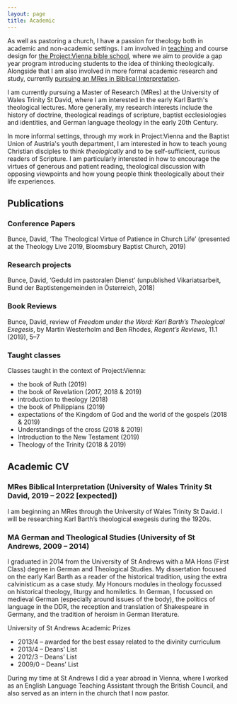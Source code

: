 ```yaml
---
layout: page
title: Academic
---
```


<div class="post">
	<p class="intro"><span class="dropcap">A</span>s well as pastoring a church, I have a passion for theology both in academic and non-academic settings. I am involved in <a href="#teaching">teaching</a> and course design for <a href="http://projectvienna.at/">the Project:Vienna bible school</a>, where we aim to provide a gap year program introducing students to the idea of thinking theologically. Alongside that I am also involved in more formal academic research and study, currently <a href="#cv">pursuing an MRes in Biblical Interpretation</a>.</p>
	<p>I am currently pursuing a Master of Research (MRes) at the University of Wales Trinity St David, where I am interested in the early Karl Barth's theological lectures. More generally, my research interests include the history of doctrine, theological readings of scripture, baptist ecclesiologies and identities, and German language theology in the early 20th Century.</p>
	<p>
	In more informal settings, through my work in Project:Vienna and the Baptist Union of Austria's youth department, I am interested in how to teach young Christian disciples to think <i>theologically</i> and to be self-sufficient, curious readers of Scripture. I am particularly interested in how to encourage the virtues of generous and patient reading, theological discussion with opposing viewpoints and how young people think theologically about their life experiences. 
	</p>
	<h2>Publications</h2>
	<h3>Conference Papers</h3>
	<p>Bunce, David, ‘The Theological Virtue of Patience in Church Life’ (presented at the Theology Live 2019, Bloomsbury Baptist Church, 2019)</p>
	<h3>Research projects</h3>
	<p>Bunce, David, ‘Geduld im pastoralen Dienst’ (unpublished Vikariatsarbeit, Bund der Baptistengemeinden in Österreich, 2018)</p>
	<h3>Book Reviews</h3>
	<p>
	Bunce, David, review of <i>Freedom under the Word: Karl Barth’s Theological Exegesis</i>, by Martin Westerholm and Ben Rhodes, <i>Regent’s Reviews</i>, 11.1 (2019), 5–7
	</p>
	<h3 id="teaching">Taught classes</h3>
	<p>Classes taught in the context of Project:Vienna:</p>
	<ul>
		<li>the book of Ruth (2019)</li>
		<li>the book of Revelation (2017, 2018 & 2019)</li>
		<li>introduction to theology (2018)</li>
		<li>the book of Philippians (2019)</li>
		<li>expectations of the Kingdom of God and the world of the gospels (2018 & 2019)</li>
		<li>Understandings of the cross (2018 & 2019)</li>
		<li>Introduction to the New Testament (2019)</li>
		<li>Theology of the Trinity (2018 & 2019)</li>
	</ul>
	<h2 id="cv">Academic CV</h2>
	<h3>MRes Biblical Interpretation (University of Wales Trinity St David, 2019 – 2022 [expected])</h3>
	<p>I am beginning an MRes through the University of Wales Trinity St David. I will be researching Karl Barth’s theological exegesis during the 1920s.</p>
	<h3>MA German and Theological Studies (University of St Andrews, 2009 – 2014)</h3>
	<p>I graduated in 2014 from the University of St Andrews with a MA Hons (First Class) degree in German and Theological Studies. My dissertation focused on the early Karl Barth as a reader of the historical tradition, using the extra calvinisticum as a case study. My Honours modules in theology focussed on historical theology, liturgy and homiletics. In German, I focussed on medieval German (especially around issues of the body), the politics of language in the DDR, the reception and translation of Shakespeare in Germany, and the tradition of heroism in German literature.</p>
	<p>University of St Andrews Academic Prizes</p>
	<ul>
	<li>2013/4 – awarded for the best essay related to the divinity curriculum</li>
	<li>2013/4 – Deans’ List</li>
	<li>2012/3 – Deans’ List</li>
	<li>2009/0 – Deans’ List</li>
	</ul>
	<p>
	During my time at St Andrews I did a year abroad in Vienna, where I worked as an English Language Teaching Assistant through the British Council, and also served as an intern in the church that I now pastor.</p>

</div>

